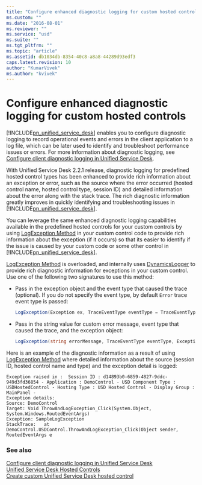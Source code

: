 ```yaml
---
title: "Configure enhanced diagnostic logging for custom hosted controls | MicrosoftDocs"
ms.custom: ""
ms.date: "2016-08-01"
ms.reviewer: ""
ms.service: "usd"
ms.suite: ""
ms.tgt_pltfrm: ""
ms.topic: "article"
ms.assetid: db1034db-8354-40c8-a8a8-44289d93edf3
caps.latest.revision: 10
author: "KumarVivek"
ms.author: "kvivek"
---
```

# Configure enhanced diagnostic logging for custom hosted controls
[!INCLUDE[pn_unified_service_desk](../includes/pn-unified-service-desk.md)] enables you to configure diagnostic logging to record operational events and errors in the client application to a log file, which can be later used to identify and troubleshoot performance issues or errors. For more information about diagnostic logging, see [Configure client diagnostic logging in Unified Service Desk](https://technet.microsoft.com/library/dn633607.aspx).  
  
 With Unified Service Desk 2.2.1 release, diagnostic logging for predefined hosted control types has been enhanced to provide rich information about an exception or error, such as the source where the error occurred (hosted control name, hosted control type, session ID) and detailed information about the error along with the stack trace. The rich diagnostic information greatly improves in quickly identifying and troubleshooting issues in [!INCLUDE[pn_unified_service_desk](../includes/pn-unified-service-desk.md)].  
  
 You can leverage the same enhanced diagnostic logging capabilities available in the predefined hosted controls for your custom controls by using [LogException Method](http://msdn.microsoft.com/en-us/5edb0aeb-d7dc-4437-8de4-c623f24af589) in your custom control code to provide rich information about the exception (if it occurs) so that its easier to identify if the issue is caused by your custom code or some other control in [!INCLUDE[pn_unified_service_desk](../includes/pn-unified-service-desk.md)].  
  
 [LogException Method](http://msdn.microsoft.com/en-us/5edb0aeb-d7dc-4437-8de4-c623f24af589) is overloaded, and internally uses [DynamicsLogger](https://docs.microsoft.com/dotnet/api/microsoft.crm.unifiedservicedesk.dynamics.dynamicslogger) to provide rich diagnostic information for exceptions in your custom control. Use one of the following two signatures to use this method:  
  
-   Pass in the exception object and the event type that caused the trace (optional). If you do not specify the event type, by default `Error` trace event type is passed:  
  
    ```csharp  
    LogException(Exception ex, TraceEventType eventType = TraceEventType.Error);  
    ```  
  
-   Pass in the string value for custom error message, event type that caused the trace, and the exception object:  
  
    ```csharp  
    LogException(string errorMessage, TraceEventType eventType, Exception ex);  
    ```  
  
 Here is an example of the diagnostic information as a result of using [LogException Method](http://msdn.microsoft.com/en-us/5edb0aeb-d7dc-4437-8de4-c623f24af589) where detailed information about the source (session ID, hosted control name and type) and the exception detail is logged:  
  
```  
Exception raised in :  Session ID : d14893b0-6859-4827-9ddc-949d3fd36854 - Application : DemoControl - USD Component Type : USDHostedControl - Hosting Type : USD Hosted Control - Display Group : MainPanel -   
Exception details:   
Source: DemoControl  
Target: Void ThrowAndLogException_Click(System.Object, System.Windows.RoutedEventArgs)  
Exception: SampleLogException  
StackTrace:   at DemoControl.USDControl.ThrowAndLogException_Click(Object sender, RoutedEventArgs e  
```  
  
### See also  
 [Configure client diagnostic logging in Unified Service Desk](https://technet.microsoft.com/library/dn633607.aspx)   
 [Unified Service Desk Hosted Controls](../unified-service-desk/unified-service-desk-hosted-controls.md)   
 [Create custom Unified Service Desk hosted control](../unified-service-desk/walkthrough-create-custom-hosted-control-for-unified-service-desk.md)